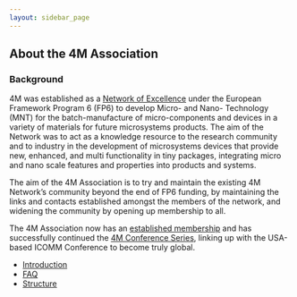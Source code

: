 ```yaml
---
layout: sidebar_page
---
```


## About the 4M Association

### Background
4M was established as a [Network of Excellence](http://www.4m-net.org/) under the European Framework Program 6 (FP6) to develop Micro- and Nano- Technology (MNT) for the batch-manufacture of micro-components and devices in a variety of materials for future microsystems products.  The aim of the Network was to act as a knowledge resource to the research community and to industry in the development of microsystems devices that provide new, enhanced, and multi functionality in tiny packages, integrating micro and nano scale features and properties into products and systems.

The aim of the 4M Association is to try and maintain the existing 4M Network’s community beyond the end of FP6 funding, by maintaining the links and contacts established amongst the members of the network, and widening the community by opening up membership to all.  

The 4M Association now has an [established membership](/4m-association/members.md) and has successfully continued the [4M Conference Series](/4m-association/content/History.md), linking up with the USA-based ICOMM Conference to become truly global.  


* [Introduction](/4m-association/node/2)
* [FAQ](/4m-association/node/3) 
* [Structure](/4m-association/node/4)
